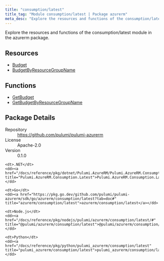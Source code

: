 ```yaml
---
title: "consumption/latest"
title_tag: "Module consumption/latest | Package azurerm"
meta_desc: "Explore the resources and functions of the consumption/latest module in the azurerm package."
---
```


<!-- WARNING: this file was generated by Pulumi Docs Generator. -->
<!-- Do not edit by hand unless you're certain you know what you are doing! -->

Explore the resources and functions of the consumption/latest module in the azurerm package.

<h2 id="resources">Resources</h2>
<ul class="api">
    <li><a href="budget" title="Budget"><span class="symbol resource"></span>Budget</a></li>
    <li><a href="budgetbyresourcegroupname" title="BudgetByResourceGroupName"><span class="symbol resource"></span>BudgetByResourceGroupName</a></li>
</ul>

<h2 id="functions">Functions</h2>
<ul class="api">
    <li><a href="getbudget" title="GetBudget"><span class="symbol function"></span>GetBudget</a></li>
    <li><a href="getbudgetbyresourcegroupname" title="GetBudgetByResourceGroupName"><span class="symbol function"></span>GetBudgetByResourceGroupName</a></li>
</ul>

<h2 id="package-details">Package Details</h2>
<dl class="package-details">
	<dt>Repository</dt>
	<dd><a href="https://github.com/pulumi/pulumi-azurerm">https://github.com/pulumi/pulumi-azurerm</a></dd>
	<dt>License</dt>
	<dd>Apache-2.0</dd>
	<dt>Version</dt>
	<dd>0.1.0</dd>
</dl>



<dl class="tabular">

    <dt>.NET</dt>
    <dd><a href="/docs/reference/pkg/dotnet/Pulumi.AzureRM/Pulumi.AzureRM.Consumption.Latest.html" title="Pulumi.AzureRM.Consumption.Latest">Pulumi.AzureRM.Consumption.Latest</a></dd>

    <dt>Go</dt>
    <dd><a href="https://pkg.go.dev/github.com/pulumi/pulumi-azurerm/sdk/go/azurerm/consumption/latest?tab=doc#" title="azurerm/consumption/latest">azurerm/consumption/latest</a></dd>

    <dt>Node.js</dt>
    <dd><a href="/docs/reference/pkg/nodejs/pulumi/azurerm/consumption/latest/#" title="@pulumi/azurerm/consumption/latest">@pulumi/azurerm/consumption/latest</a></dd>

    <dt>Python</dt>
    <dd><a href="/docs/reference/pkg/python/pulumi_azurerm/consumption/latest" title="pulumi_azurerm/consumption/latest">pulumi_azurerm/consumption/latest</a></dd>

</dl>

